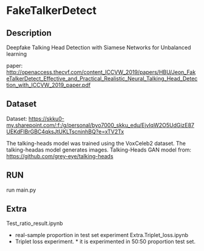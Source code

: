 # FakeTalkerDetect
## Description
 Deepfake Talking Head Detection with Siamese Networks for Unbalanced learning

 paper: http://openaccess.thecvf.com/content_ICCVW_2019/papers/HBU/Jeon_FakeTalkerDetect_Effective_and_Practical_Realistic_Neural_Talking_Head_Detection_with_ICCVW_2019_paper.pdf

## Dataset
 Dataset: https://skku0-my.sharepoint.com/:f:/g/personal/byo7000_skku_edu/EjvIqW2O5UdGizE87UEKdFIBrGBC4qksJtUKLTscnjnhBQ?e=xTV2Tx
 
 The talking-heads model was trained using the VoxCeleb2 dataset. The talking-headas model generates images.
 Talking-Heads GAN model from: https://github.com/grey-eye/talking-heads

## RUN
 run main.py
 
## Extra
 Test_ratio_result.ipynb
  - real-sample proportion in test set experiment
 Extra.Triplet_loss.ipynb
  - Triplet loss experiment. * it is experimented in 50:50 proportion test set.
